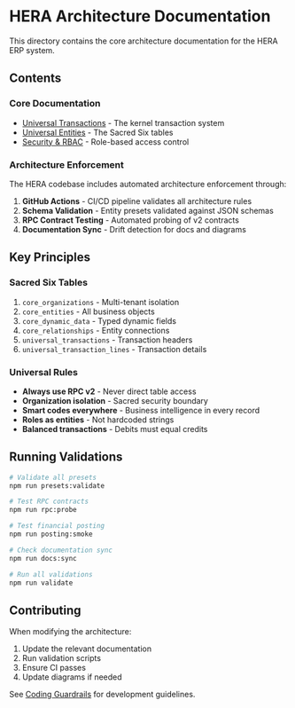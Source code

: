 # HERA Architecture Documentation

This directory contains the core architecture documentation for the HERA ERP system.

## Contents

### Core Documentation
- [Universal Transactions](./universal-transactions.md) - The kernel transaction system
- [Universal Entities](./universal-entities.md) - The Sacred Six tables
- [Security & RBAC](./security-rbac.md) - Role-based access control

### Architecture Enforcement
The HERA codebase includes automated architecture enforcement through:

1. **GitHub Actions** - CI/CD pipeline validates all architecture rules
2. **Schema Validation** - Entity presets validated against JSON schemas
3. **RPC Contract Testing** - Automated probing of v2 contracts
4. **Documentation Sync** - Drift detection for docs and diagrams

## Key Principles

### Sacred Six Tables
1. `core_organizations` - Multi-tenant isolation
2. `core_entities` - All business objects
3. `core_dynamic_data` - Typed dynamic fields
4. `core_relationships` - Entity connections
5. `universal_transactions` - Transaction headers
6. `universal_transaction_lines` - Transaction details

### Universal Rules
- **Always use RPC v2** - Never direct table access
- **Organization isolation** - Sacred security boundary
- **Smart codes everywhere** - Business intelligence in every record
- **Roles as entities** - Not hardcoded strings
- **Balanced transactions** - Debits must equal credits

## Running Validations

```bash
# Validate all presets
npm run presets:validate

# Test RPC contracts
npm run rpc:probe

# Test financial posting
npm run posting:smoke

# Check documentation sync
npm run docs:sync

# Run all validations
npm run validate
```

## Contributing

When modifying the architecture:
1. Update the relevant documentation
2. Run validation scripts
3. Ensure CI passes
4. Update diagrams if needed

See [Coding Guardrails](/prompts/coding-guardrails.md) for development guidelines.